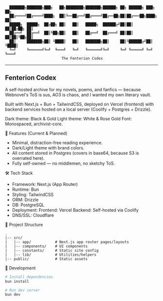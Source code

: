 ```
  ███████╗███████╗███╗   ██╗████████╗███████╗██████╗ ██╗ ██████╗ ███╗   ██╗
  ██╔════╝██╔════╝████╗  ██║╚══██╔══╝██╔════╝██╔══██╗██║██╔═══██╗████╗  ██║
  █████╗  █████╗  ██╔██╗ ██║   ██║   █████╗  ██████╔╝██║██║   ██║██╔██╗ ██║
  ██╔══╝  ██╔══╝  ██║╚██╗██║   ██║   ██╔══╝  ██╔═══╝ ██║██║   ██║██║╚██╗██║
  ██║     ███████╗██║ ╚████║   ██║   ███████╗██║     ██║╚██████╔╝██║ ╚████║
  ╚═╝     ╚══════╝╚═╝  ╚═══╝   ╚═╝   ╚══════╝╚═╝     ╚═╝ ╚═════╝ ╚═╝  ╚═══╝
                          The Fenterion Codex
```

---

## Fenterion Codex

A self-hosted archive for my novels, poems, and fanfics — because Webnovel's ToS is sus, AO3 is chaos, and I wanted my own literary vault.

Built with Next.js + Bun + TailwindCSS, deployed on Vercel (frontend) with backend services hosted on a local server (Coolify + Postgres + Drizzle).

Dark theme: Black & Gold
Light theme: White & Rose Gold
Font: Monospaced, archivist-core.

📜 Features (Current & Planned)

- Minimal, distraction-free reading experience.
- Dark/Light theme with brand colors.
- All content stored in Postgres (covers in base64, because S3 is overrated here).
- Fully self-owned — no middlemen, no sketchy ToS.

🛠️ Tech Stack

- Framework: Next.js (App Router)
- Runtime: Bun
- Styling: TailwindCSS
- ORM: Drizzle
- DB: PostgreSQL
- Deployment:
    Frontend: Vercel
    Backend: Self-hosted via Coolify
- DNS/SSL: Cloudflare

📂 Project Structure
```
.
|-- src/
|   |-- app/           # Next.js app router pages/layouts
|   |-- components/    # UI components
|   |-- constants/     # Static site config
|   |-- lib/           # Utilities/helpers
|-- public/            # Static assets
```
🚀 Development
```bash
# Install dependencies
bun install

# Run dev server
bun dev
```
